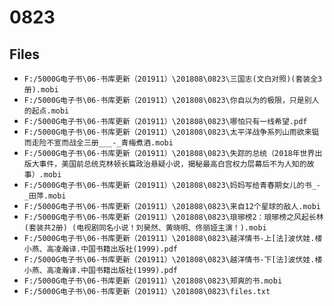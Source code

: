 # 0823

## Files

- `F:/5000G电子书\06-书库更新（201911）\201808\0823\三国志(文白对照)(套装全3册).mobi`
- `F:/5000G电子书\06-书库更新（201911）\201808\0823\你自以为的极限，只是别人的起点.mobi`
- `F:/5000G电子书\06-书库更新（201911）\201808\0823\哪怕只有一线希望.pdf`
- `F:/5000G电子书\06-书库更新（201911）\201808\0823\太平洋战争系列山雨欲来铤而走险不宣而战全三册___-_青梅煮酒.mobi`
- `F:/5000G电子书\06-书库更新（201911）\201808\0823\失踪的总统（2018年世界出版大事件，美国前总统克林顿长篇政治悬疑小说，揭秘最高白宫权力层幕后不为人知的故事）.mobi`
- `F:/5000G电子书\06-书库更新（201911）\201808\0823\妈妈写给青春期女儿的书_-_田萍.mobi`
- `F:/5000G电子书\06-书库更新（201911）\201808\0823\来自12个星球的敌人.mobi`
- `F:/5000G电子书\06-书库更新（201911）\201808\0823\琅琊榜2：琅琊榜之风起长林(套装共2册) (电视剧同名小说！刘昊然、黄晓明、佟丽娅主演！).mobi`
- `F:/5000G电子书\06-书库更新（201911）\201808\0823\越洋情书-上[法]波伏娃.楼小燕、高凌瀚译.中国书籍出版社(1999).pdf`
- `F:/5000G电子书\06-书库更新（201911）\201808\0823\越洋情书-下[法]波伏娃.楼小燕、高凌瀚译.中国书籍出版社(1999).pdf`
- `F:/5000G电子书\06-书库更新（201911）\201808\0823\郑爽的书.mobi`
- `F:/5000G电子书\06-书库更新（201911）\201808\0823\files.txt`

